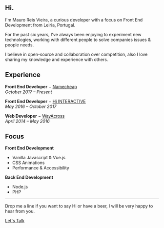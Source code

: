 ## Hi.

I'm Mauro Reis Vieira, a curious developer with a focus on Front End Development from Leiria, Portugal.

For the past six years, I've always been enjoying to experiment new technologies, working with different people to solve companies issues & people needs.

I believe in open-source and collaboration over competition, also I love sharing my knowledge and experience with others.

## Experience

**Front End Developer** − [Namecheap](https://www.namecheap.com/)\
_October 2017 – Present_

**Front End Developer** − [Hi INTERACTIVE](http://www.hi-interactive.pt/)\
_May 2016 – October 2017_

**Web Developer** − [WayAcross](https://www.wayacross.pt/)\
_April 2014 – May 2016_


## Focus

**Front End Development**
 - Vanilla Javascript & Vue.js
 - CSS Animations
 - Performance & Accessibility

**Back End Development**
- Node.js
- PHP

---

Drop me a line if you want to say Hi or have a beer, I will be very happy to hear from you.

[Let's Talk](mailto:mauroreivieira@gmail.com)
